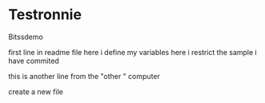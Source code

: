 # Testronnie
Bitssdemo

first line in readme file
here i define my variables
here i restrict the sample
i have commited

this is another line from the "other " computer

create a new file
